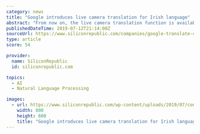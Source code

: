```yaml
---
category: news
title: "Google introduces live camera translation for Irish language"
abstract: "From now on, the live camera translation function is available in 89 languages, including Irish. The app can now translate these languages into more than 100 languages, rather than just English. Google’s Neural Machine Translation system has been built ..."
publishedDateTime: 2019-07-12T21:14:00Z
sourceUrl: https://www.siliconrepublic.com/companies/google-translate-camera-irish
type: article
score: 54

provider:
  name: SiliconRepublic
  id: siliconrepublic.com

topics:
  - AI
  - Natural Language Processing

images:
  - url: https://www.siliconrepublic.com/wp-content/uploads/2019/07/connemara-e1562851532260.png
    width: 800
    height: 600
    title: "Google introduces live camera translation for Irish language"
---
```

